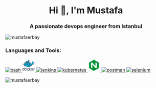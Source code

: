 <h1 align="center">Hi 👋, I'm Mustafa</h1>
<h3 align="center">A passionate devops engineer from Istanbul</h3>

<p align="left"> <img src="https://komarev.com/ghpvc/?username=mustafaerbay&label=Profile%20views&color=0e75b6&style=flat" alt="mustafaerbay" /> </p>

<h3 align="left">Languages and Tools:</h3>
<p align="left"> <a href="https://www.gnu.org/software/bash/" target="_blank"> <img src="https://www.vectorlogo.zone/logos/gnu_bash/gnu_bash-icon.svg" alt="bash" width="40" height="40"/> </a> <a href="https://www.docker.com/" target="_blank"> <img src="https://github.com/mustafaerbay/MustafaErbay/blob/main/docker_original_wordmark_logo_icon_146557.svg" alt="docker" width="40" height="40"/> </a> <a href="https://www.jenkins.io" target="_blank"> <img src="https://www.vectorlogo.zone/logos/jenkins/jenkins-icon.svg" alt="jenkins" width="40" height="40"/> </a> <a href="https://kubernetes.io" target="_blank"> <img src="https://www.vectorlogo.zone/logos/kubernetes/kubernetes-icon.svg" alt="kubernetes" width="40" height="40"/> </a> <a href="https://www.nginx.com" target="_blank"> <img src="https://github.com/mustafaerbay/MustafaErbay/blob/main/file_type_nginx_icon_130305.svg" alt="nginx" width="40" height="40"/> </a> <a href="https://postman.com" target="_blank"> <img src="https://www.vectorlogo.zone/logos/getpostman/getpostman-icon.svg" alt="postman" width="40" height="40"/> </a> <a href="https://www.selenium.dev" target="_blank"> <img src="https://raw.githubusercontent.com/detain/svg-logos/780f25886640cef088af994181646db2f6b1a3f8/svg/selenium-logo.svg" alt="selenium" width="40" height="40"/> </a> </p>

<p><img align="center" src="https://github-readme-stats.vercel.app/api/top-langs?username=mustafaerbay&show_icons=true&locale=en&layout=compact" alt="mustafaerbay" /></p>
